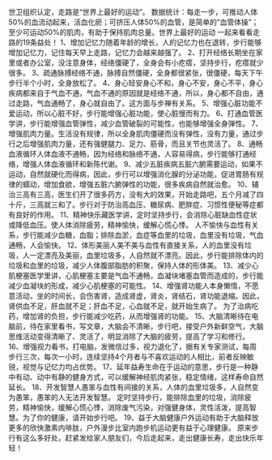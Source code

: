 世卫组织认定，走路是“世界上最好的运动”。
数据统计：每走一步，可推动人体50%的血流动起来，活血化瘀；可挤压人体50%的血管，是简单的“血管体操”；至少可运动50%的肌肉，有助于保持肌肉总量。世界上最好的运动
一起来看看走路的19条益处！
1、增加记忆力随着年龄的增长，人的记忆力也在退转，步行能够增加记忆力，记住每天早上走路，记忆力会越来越强了。
2、打开经络长期坐在家里或者办公室，没注意身体，经络僵硬了，全身会有小疙瘩，坚持步行，疙瘩就少很多。
3、疏通脉搏经络不通，脉搏自然僵硬，全身都很紧张，很僵硬，每天下午步行半个小时，全身放松了。
4、身心轻安身心不和，身心不安，身心不平，身心疾病都来自于气血不通，气血不通的原因就是经络不通，所以，身心都不自由，通过走路，气血通畅了，身心就自由了。这方面与步禅有关系。
5、增强心脏功能不爱运动，所以心脏不好，步行能增强心脏功能，使心脏慢而有力。
6、打通血管医学讲，步行能增强血管弹性，减少血管破裂的可能性，也能够增强全身弹性。
7、增强肌肉力量。生活没有规律，所以全身肌肉僵硬而没有弹性，没有力量，通过步行之后增强肌肉力量，还有强健腿力、足力、筋骨，而且关节也灵活了。
8、通畅血液循环人体血液不通畅，因为经络和脉络不通，人容易得病，步行能够打通经络，增强人体血液循环和新陈代谢。
9、减少五脏疾病五脏六腑需要运动，如果不运动，自然就硬化而得病，因此，步行可以增强消化腺的分泌功能，促进胃肠有规律的蠕动，增加食欲，增强五脏六腑弹性的功能，很多疾病自然就治愈。
10、辅治三高有三高，医生们开了很多药方，没有大的效果，开始走路吧，五个月减了四十斤，三高就三和了。步行对于防治高血压、糖尿病、肥胖症、习惯性便秘等症都有良好的作用。
11、精神快乐藏医学讲，定时坚持步行，会消除心脏缺血性症状或降低血压。使人体消除疲劳，精神愉快，缓解心慌心悸。
人不愉快与血性有关系，步行能减少血糖，血脂；排除血淤，血症等血里的垃圾，血里没有垃圾，气血通畅，人会愉快。
12、体形美丽人美不美与血性有直接关系，人的血里没有垃圾，人一定漂亮及美丽，血里垃圾多，人自然就不漂亮。因此，步行能排除体内的垃圾和血里的垃圾，减少人体腹部脂肪的积聚，保持人体的形体美。
13、减少心肌梗塞医学里讲，心肌梗塞主要是气血不通畅，血凝块堵塞血管而造成的，步行能减少血凝块的形成，减少心肌梗塞的可能性。
14、增强肾功能人本身懒惰，不愿意活动，坐的时间长，会伤害肾，造成肾虚，肾炎，肾结石，肾功能退缩。因此，肾供血不足，肝血就不足；肝血不足，心血就不足，就开始生病了。
为了治病吃药，增加肾的负担，步行能减少吃药，从而增强肾的功能。
15、大脑清晰待在电脑前，待在家里看书，写文章，大脑会不清晰，步行吧，接受户外新鲜空气，大脑思维活动变得清晰了、灵活了，明显消除了大脑的疲劳，提高了学习和修行。
16、增强视力看书，打电脑，发微信过多，视力退化了，据有关专家测试，每周步行三次，每次一小时，连续坚持4个月者与不喜欢运动的人相比，前者反映敏锐，视觉与记忆力均占优势。
17、延年益寿生命在于运动的意思，步行是一种静中有动、动中有静的健身方式，可以缓解神经肌肉紧张，稳定情绪，这样寿命自然延长。
18、开发智慧人愚笨与血性有间接的关系，人体的血里垃圾多，人自然变为愚笨，愚笨的人无法开发智慧。
定时坚持步行，能排除血里的垃圾，消除疲劳，精神愉快，缓解心慌心悸，消除废气污染，对强健身体，灵性活泼，提高智慧。为了你的健康，请开始步行吧。
19、益于大脑健康户外运动有助于大脑释放更多的欣快激素内啡肽，户外漫步比室内跑步机运动更有益于心理健康。
原来步行有这么多好处，赶紧发给家人朋友们，今后走起来，走出健康长寿，走出快乐年轻！
